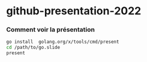 # github-presentation-2022

### Comment voir la présentation 
```bash
go install  golang.org/x/tools/cmd/present 
cd /path/to/go.slide
present
```    
